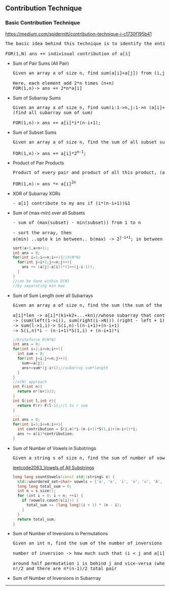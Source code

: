 ## Contribution Technique

### Basic Contribution Technique

https://medium.com/spidernitt/contribution-technique-i-c1730f195b41

<pre>
The basic idea behind this technique is to identify the entities (basic elements) that constitute the final answer. We need an answer to this question: “What is my final answer made up of?” Then, we would iterate on each entity and find its own contribution to the final answer.

FOR(1,N) ans += indivisual contribution of a[i] 
</pre>

- Sum of Pair Sums (All Pair)

  <pre>
  Given an array a of size n, find sum(a[i]+a[j]) from (i,j)->1 to n 
  
  Here, each element add 2*n times (n+n)
  FOR(1,n)-> ans += 2*n*a[i]
  </pre>

- Sum of Subarray Sums

  <pre>
  Given an array a of size n, find sum(i:1->n,j:1->n (a[i]+a[i+1]+...+a[j]))
  (find all subarray sum of sum)
  
  FOR(1,n)-> ans += a[i]*i*(n-i+1);
  </pre>

- Sum of Subset Sums

  <pre>
  Given an array a of size n, find the sum of all subset sums of a (ans modulo 1e9+7)
  
  FOR(1,n)-> ans += a[i]*2<sup>n-1</sup>;
  </pre>

- Product of Pair Products

  <pre>
  Product of every pair and product of all this product, (ans modulo 1e9+7)
  
  FOR(1,n)-> ans *= a[i]<sup>2n</sup> 
  </pre>

- XOR of Subarray XORs

  <pre>
  - a[i] contribute to my ans if (i*(n-i+1))&1
  </pre>

- Sum of (max-min) over all Subsets

  <pre>
  - sum of (max(subset) - min(subset)) from 1 to n
  
  - sort the array, then
  a(min) ..upto k in between.. b(max) -> 2<sup>j-i+1</sup>; in between element, k = j-i+1
  </pre>

  ```cpp
  sort(a+1,a+n+1);
  int ans = 0;
  for(int i=1;i<=n;i++){//O(N*N)
    for(int j=i+1;j<=n;j++){
      ans += (a[j]-a[i])*(1<<(j-i-1));
    }
  }
  //can be done within O(N)
  //by separating min max
  ```

- Sum of Sum Length over all Subarrays

  <pre>
  Given an array a of size n, find the sum (the sum of the subarray multiplied by the length of the subarray) over all subarrays of a.
  
  a[i]*len -> a[i]*(k1+k2+...+kn)//whose subarray that contain a[i], sum of their length
  -> (sum(left(1->i)), sum(right(i->N))) (right - left + 1)
  -> sum(l->1,i)-> S(i,n)-l(n-i+1)+(n-i+1)
  -> S(i,n)*i - (n-i+1)*S(1,i) + (n-i+1)*i
  </pre>

  ```cpp
  //bruteforce O(N*N)
  int ans = 0;
  for(int i=1;i<=n;i++){
    int sum = 0;
    for(int j=i;j<=n;j++){
      sum+=a[j];
      ans+=sum*(j-i+1);//subarray sum*length
    }
  }
  //o(N) approach
  int F(int n){
    return n*(n+1)/2;
  }
  int S(int l,int r){
    return F(r)-F(l-1);//l to r sum
  }
  ...
  int ans = 0;
  for(int i=1;i<=n;i++){
    int contribution = S(i,n)*i-(n-i+1)*S(1,i)+(n-i+1)*i;
    ans += a[i]*contribution;
  }
  ```

- Sum of Number of Vowels in Substrings

  <pre>
  Given a string s of size n, find the sum of number of vowels in all substrings of s.
  </pre>

  [leetcode2063_Vowels of All Substrings]()

  ```cpp
  long long countVowels(const std::string& s) {
    std::unordered_set<char> vowels = {'a', 'e', 'i', 'o', 'u', 'A', 'E', 'I', 'O', 'U'};
    long long total_sum = 0;
    int n = s.size();
    for (int i = 0; i < n; ++i) {
      if (vowels.count(s[i])) {
        total_sum += (long long)(i + 1) * (n - i);
      }
    }
    return total_sum;
  }
  ```

- Sum of Number of Inversions in Permutations

  <pre>
  Given an int n, find the sum of the number of inversions in all permutations (1,2...n)
  
  number of inversion -> how much such that (i < j and a[i] > a[j])
  
  around half permutation i is behind j and vice-versa (where a[i]>a[j])
  n!/2 and there are n*(n-1)/2 total pair
  </pre>

- Sum of Number of Inversions in Subarrray

---

